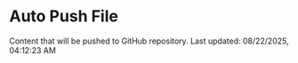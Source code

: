 # Auto Push File

Content that will be pushed to GitHub repository.
Last updated: 08/22/2025, 04:12:23 AM